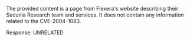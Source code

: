 The provided content is a page from Flexera's website describing their Secunia Research team and services. It does not contain any information related to the CVE-2004-1083.

Response: UNRELATED